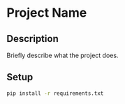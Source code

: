 # Project Name

## Description

Briefly describe what the project does.

## Setup

```bash
pip install -r requirements.txt
```
